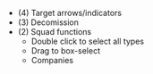 - (4) Target arrows/indicators
- (3) Decomission
- (2) Squad functions
	- Double click to select all types
	- Drag to box-select
	- Companies
